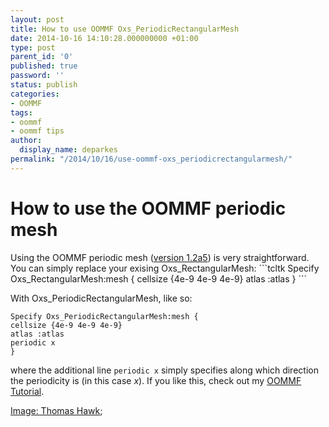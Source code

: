 ```yaml
---
layout: post
title: How to use OOMMF Oxs_PeriodicRectangularMesh
date: 2014-10-16 14:10:28.000000000 +01:00
type: post
parent_id: '0'
published: true
password: ''
status: publish
categories:
- OOMMF
tags:
- oommf
- oommf tips
author:
  display_name: deparkes
permalink: "/2014/10/16/use-oommf-oxs_periodicrectangularmesh/"
---
```

<h1>How to use the OOMMF periodic mesh</h1>
Using the OOMMF periodic mesh (<a href="https://math.nist.gov/oommf/software-12.html">version 1.2a5</a>) is very straightforward.
You can simply replace your exising Oxs_RectangularMesh:
```tcltk
Specify Oxs_RectangularMesh:mesh {
cellsize {4e-9 4e-9 4e-9}
atlas :atlas
}
```

With Oxs_PeriodicRectangularMesh, like so:

```tcltck
Specify Oxs_PeriodicRectangularMesh:mesh {
cellsize {4e-9 4e-9 4e-9}
atlas :atlas
periodic x
}
```
where the additional line
`periodic x`
simply specifies along which direction the periodicity is (in this case <em>x</em>).
If you like this, check out my <a title="OOMMF Tutorial" href="{{site.baseurl}}/oommf/oommf-tutorial/">OOMMF Tutorial</a>.
<div class="attribution-info">
<a class="owner-name truncate" title="Go to Thomas Hawk's photostream" href="https://www.flickr.com/photos/thomashawk/" data-rapid_p="25" data-track="attributionNameClick">Image: Thomas Hawk</a>;</div>
